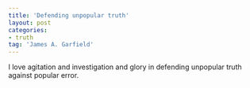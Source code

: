 ```yaml
---
title: 'Defending unpopular truth'
layout: post
categories:
- truth
tag: 'James A. Garfield'
---
```


I love agitation and investigation and glory in defending unpopular truth against popular error.